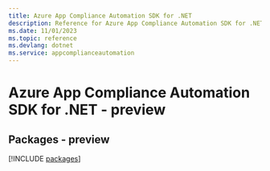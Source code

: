 ```yaml
---
title: Azure App Compliance Automation SDK for .NET
description: Reference for Azure App Compliance Automation SDK for .NET
ms.date: 11/01/2023
ms.topic: reference
ms.devlang: dotnet
ms.service: appcomplianceautomation
---
```

# Azure App Compliance Automation SDK for .NET - preview
## Packages - preview
[!INCLUDE [packages](app-compliance-automation-index.md)]